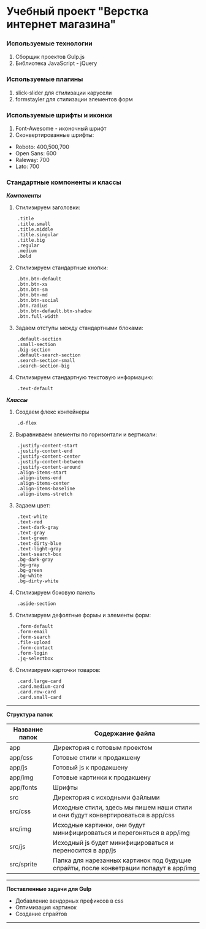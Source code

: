 Учебный проект "Верстка интернет магазина"
================================

### Используемые технологии

1. Сборщик проектов Gulp.js
2. Библиотека JavaScript - jQuery

### Используемые плагины

1. slick-slider для стилизации карусели
2. formstayler для стилизации элементов форм

### Используемые шрифты и иконки

1. Font-Awesome - иконочный шрифт 
2. Сконвертированные шрифты: 
- Roboto: 400,500,700
- Open Sans: 600
- Raleway: 700
- Lato: 700

### Стандартные компоненты и классы

***Компоненты***
1. Стилизируем заголовки:
```
    .title 
    .title.small
    .title.middle
    .title.singular
    .title.big
    .regular
    .medium
    .bold
```
2. Стилизируем стандартные кнопки:
```
    .btn.btn-default
    .btn.btn-xs
    .btn.btn-sm
    .btn.btn-md
    .btn.btn-social
    .btn.radius
    .btn.btn-default.btn-shadow
    .btn.full-width
```
3. Задаем отступы между стандартными блоками:
```
    .default-section
    .small-section
    .big-section
    .default-search-section
    .search-section-small
    .search-section-big
```
4. Стилизируем стандартную текстовую информацию:
```
    .text-default
```

***Классы***
1. Создаем флекс контейнеры
```
    .d-flex
```
2. Выравниваем элементы по горизонтали и вертикали:
```
    .justify-content-start
    .justify-content-end
    .justify-content-center
    .justify-content-between
    .justify-content-around
    .align-items-start
    .align-items-end
    .align-items-center
    .align-items-baseline
    .align-items-stretch
```
3. Задаем цвет:
```
    .text-white
    .text-red
    .text-dark-gray
    .text-gray
    .text-green
    .text-dirty-blue
    .text-light-gray
    .text-search-box
    .bg-dark-gray
    .bg-gray
    .bg-green
    .bg-white
    .bg-dirty-white
```
4. Стилизируем боковую панель
```
    .aside-section
```
5. Стилизируем дефолтные формы и элементы форм:
```
    .form-default
    .form-email
    .form-search
    .file-upload
    .form-contact
    .form-login
    .jq-selectbox
```
6. Стилизируем карточки товаров:
```
    .card.large-card
    .card.medium-card
    .card.row-card
    .card.small-card
```
---

**Структура папок**

Название папок  | Содержание файла
----------------|----------------------
app             | Директория с готовым проектом
app/css         | Готовые стили к продакшену
app/js          | Готовый js к продакшену
app/img         | Готовые картинки к продакшену
app/fonts       | Шрифты
src             | Директория с исходными файлыми
src/css         | Исходные стили, здесь мы пишем наши стили и они будут конвертироваться в app/css
src/img         | Исходные картинки, они будут минифицироваться и перегоняться в app/img
src/js          | Исходный js будет минифицироваться и переносится в app/js
src/sprite      | Папка для нарезанных картинок под будущие спрайты, после конветрации попадут в app/img

---

**Поставленные задачи для Gulp**
* Добавление вендорных префиксов в css
* Оптимизация картинок
* Создание спрайтов

---
